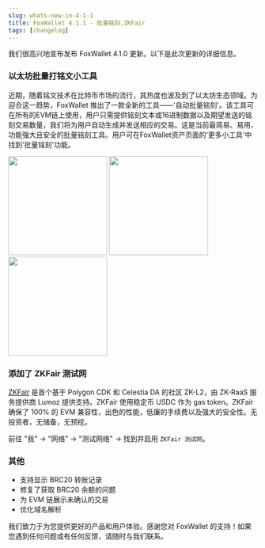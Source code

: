 ```yaml
---
slug: whats-new-in-4-1-1
title: FoxWallet 4.1.1 - 批量铭刻,ZKFair
tags: [changelog]
---
```


我们很高兴地宣布发布 FoxWallet 4.1.0 更新。以下是此次更新的详细信息。
<!--truncate-->

### 以太坊批量打铭文小工具
近期，随着铭文技术在比特币市场的流行，其热度也波及到了以太坊生态领域。为迎合这一趋势，FoxWallet 推出了一款全新的工具——'自动批量铭刻'。该工具可在所有的EVM链上使用，用户只需提供铭刻文本或16进制数据以及期望发送的铭刻交易数量，我们将为用户自动生成并发送相应的交易。这是当前最简易、易用、功能强大且安全的批量铭刻工具。用户可在FoxWallet资产页面的'更多小工具'中找到'批量铭刻'功能。

<img src="/img/blog/more-tools.webp" width="200" /> <img src="/img/blog/tools-batch-inscribe.webp" width="200" /> <img src="/img/blog/eth-batch-inscribe.webp" width="200" />

### 添加了 ZKFair 测试网
[ZKFair](https://zkfair.io/) 是首个基于 Polygon CDK 和 Celestia DA 的社区 ZK-L2，由 ZK-RaaS 服务提供商 Lumoz 提供支持。ZKFair 使用稳定币 USDC 作为 gas token。ZKFair 确保了 100% 的 EVM 兼容性，出色的性能，低廉的手续费以及强大的安全性。无投资者，无储备，无预挖。

前往 "我" -> "网络" -> "测试网络" -> 找到并启用 `ZKFair 测试网`。

### 其他
- 支持显示 BRC20 转账记录
- 修复了获取 BRC20 余额的问题
- 为 EVM 链展示未确认的交易
- 优化域名解析

我们致力于为您提供更好的产品和用户体验。感谢您对 FoxWallet 的支持！如果您遇到任何问题或有任何反馈，请随时与我们联系。

